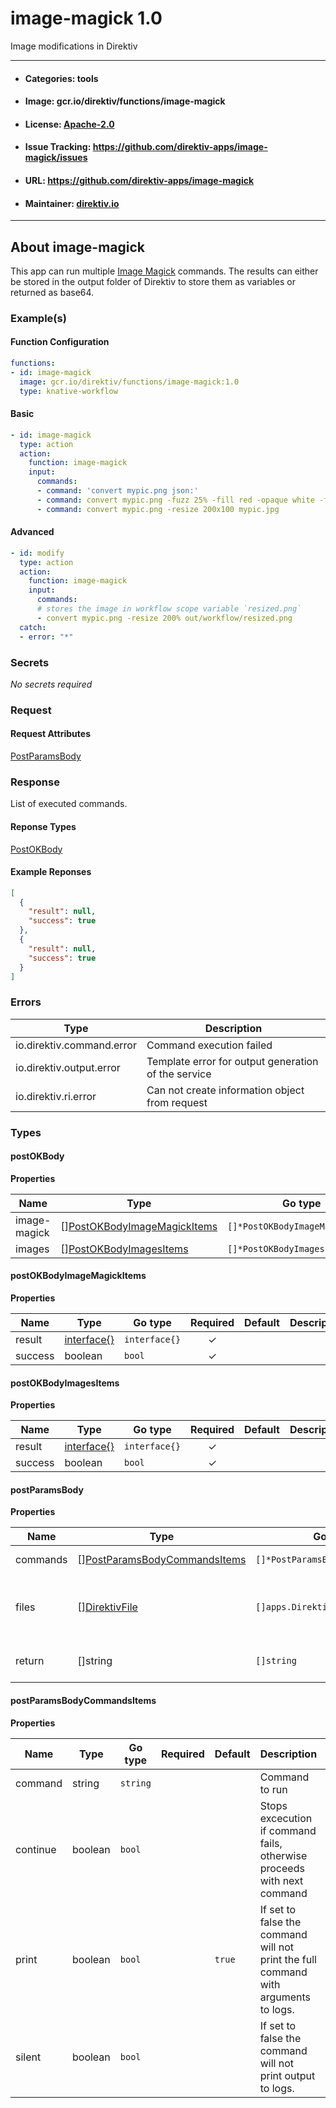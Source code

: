 
# image-magick 1.0

Image modifications in Direktiv

---
- #### Categories: tools
- #### Image: gcr.io/direktiv/functions/image-magick 
- #### License: [Apache-2.0](https://www.apache.org/licenses/LICENSE-2.0)
- #### Issue Tracking: https://github.com/direktiv-apps/image-magick/issues
- #### URL: https://github.com/direktiv-apps/image-magick
- #### Maintainer: [direktiv.io](https://www.direktiv.io) 
---

## About image-magick

This app can run multiple [Image Magick](https://imagemagick.org/index.php) commands.  The results can either be stored in the output folder of Direktiv to store them as variables or returned as base64.

### Example(s)
  #### Function Configuration
```yaml
functions:
- id: image-magick
  image: gcr.io/direktiv/functions/image-magick:1.0
  type: knative-workflow
```
   #### Basic
```yaml
- id: image-magick
  type: action
  action:
    function: image-magick
    input: 
      commands:
      - command: 'convert mypic.png json:'
      - command: convert mypic.png -fuzz 25% -fill red -opaque white -flatten mypic.png
      - command: convert mypic.png -resize 200x100 mypic.jpg
```
   #### Advanced
```yaml
- id: modify 
  type: action
  action:
    function: image-magick
    input: 
      commands:
      # stores the image in workflow scope variable `resized.png`
      - convert mypic.png -resize 200% out/workflow/resized.png 
  catch: 
  - error: "*"
```

   ### Secrets


*No secrets required*







### Request



#### Request Attributes
[PostParamsBody](#post-params-body)

### Response
  List of executed commands.
#### Reponse Types
    
  

[PostOKBody](#post-o-k-body)
#### Example Reponses
    
```json
[
  {
    "result": null,
    "success": true
  },
  {
    "result": null,
    "success": true
  }
]
```

### Errors
| Type | Description
|------|---------|
| io.direktiv.command.error | Command execution failed |
| io.direktiv.output.error | Template error for output generation of the service |
| io.direktiv.ri.error | Can not create information object from request |


### Types
#### <span id="post-o-k-body"></span> postOKBody

  



**Properties**

| Name | Type | Go type | Required | Default | Description | Example |
|------|------|---------|:--------:| ------- |-------------|---------|
| image-magick | [][PostOKBodyImageMagickItems](#post-o-k-body-image-magick-items)| `[]*PostOKBodyImageMagickItems` |  | |  |  |
| images | [][PostOKBodyImagesItems](#post-o-k-body-images-items)| `[]*PostOKBodyImagesItems` |  | |  |  |


#### <span id="post-o-k-body-image-magick-items"></span> postOKBodyImageMagickItems

  



**Properties**

| Name | Type | Go type | Required | Default | Description | Example |
|------|------|---------|:--------:| ------- |-------------|---------|
| result | [interface{}](#interface)| `interface{}` | ✓ | |  |  |
| success | boolean| `bool` | ✓ | |  |  |


#### <span id="post-o-k-body-images-items"></span> postOKBodyImagesItems

  



**Properties**

| Name | Type | Go type | Required | Default | Description | Example |
|------|------|---------|:--------:| ------- |-------------|---------|
| result | [interface{}](#interface)| `interface{}` | ✓ | |  |  |
| success | boolean| `bool` | ✓ | |  |  |


#### <span id="post-params-body"></span> postParamsBody

  



**Properties**

| Name | Type | Go type | Required | Default | Description | Example |
|------|------|---------|:--------:| ------- |-------------|---------|
| commands | [][PostParamsBodyCommandsItems](#post-params-body-commands-items)| `[]*PostParamsBodyCommandsItems` |  | `[{"command":"echo Hello"}]`| Array of commands. |  |
| files | [][DirektivFile](#direktiv-file)| `[]apps.DirektivFile` |  | | File to create before running commands. |  |
| return | []string| `[]string` |  | | Returns the images as base64 | `myimage.jpg` |


#### <span id="post-params-body-commands-items"></span> postParamsBodyCommandsItems

  



**Properties**

| Name | Type | Go type | Required | Default | Description | Example |
|------|------|---------|:--------:| ------- |-------------|---------|
| command | string| `string` |  | | Command to run |  |
| continue | boolean| `bool` |  | | Stops excecution if command fails, otherwise proceeds with next command |  |
| print | boolean| `bool` |  | `true`| If set to false the command will not print the full command with arguments to logs. |  |
| silent | boolean| `bool` |  | | If set to false the command will not print output to logs. |  |

 
